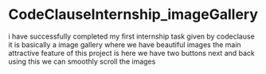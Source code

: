 # CodeClauseInternship_imageGallery
i have successfully completed my first internship task given by codeclause it is basically a image gallery where we have beautiful images the main attractive feature of this project is here we have two buttons next and back using this we can smoothly scroll the images
